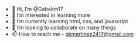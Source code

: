 - 👋 Hi, I’m @Gabekm17
- 👀 I’m interested in learning more
- 🌱 I’m currently learning html, css, and javascript
- 💞️ I’m looking to collaborate on many things
- 📫 How to reach me - gkmartinez2417@gmail.com

<!---
Gabekm17/Gabekm17 is a ✨ special ✨ repository because its `README.md` (this file) appears on your GitHub profile.
You can click the Preview link to take a look at your changes.
--->
